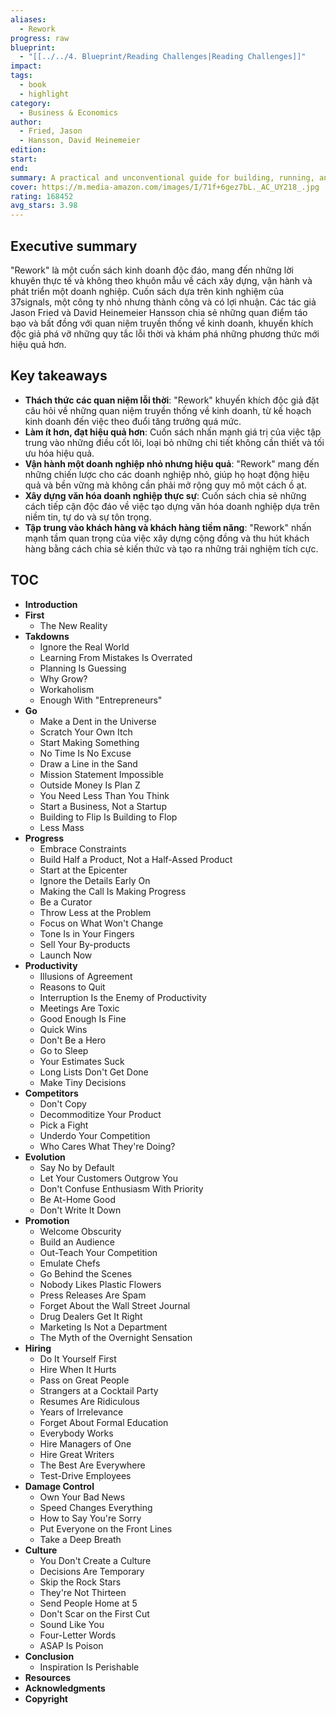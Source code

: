 ```yaml
---
aliases:
  - Rework
progress: raw
blueprint:
  - "[[../../4. Blueprint/Reading Challenges|Reading Challenges]]"
impact: 
tags:
  - book
  - highlight
category:
  - Business & Economics
author:
  - Fried, Jason
  - Hansson, David Heinemeier
edition: 
start: 
end: 
summary: A practical and unconventional guide for building, running, and growing a business, based on the experiences of 37signals, a small, profitable company.
cover: https://m.media-amazon.com/images/I/71f+6gez7bL._AC_UY218_.jpg
rating: 168452
avg_stars: 3.98
---
```



## Executive summary

"Rework" là một cuốn sách kinh doanh độc đáo, mang đến những lời khuyên thực tế và không theo khuôn mẫu về cách xây dựng, vận hành và phát triển một doanh nghiệp. Cuốn sách dựa trên kinh nghiệm của 37signals, một công ty nhỏ nhưng thành công và có lợi nhuận. Các tác giả Jason Fried và David Heinemeier Hansson chia sẻ những quan điểm táo bạo và bất đồng với quan niệm truyền thống về kinh doanh, khuyến khích độc giả phá vỡ những quy tắc lỗi thời và khám phá những phương thức mới hiệu quả hơn.

## Key takeaways

- **Thách thức các quan niệm lỗi thời**:  "Rework" khuyến khích độc giả đặt câu hỏi về những quan niệm truyền thống về kinh doanh, từ kế hoạch kinh doanh đến việc theo đuổi tăng trưởng quá mức.
- **Làm ít hơn, đạt hiệu quả hơn**:  Cuốn sách nhấn mạnh giá trị của việc tập trung vào những điều cốt lõi, loại bỏ những chi tiết không cần thiết và tối ưu hóa hiệu quả.
- **Vận hành một doanh nghiệp nhỏ nhưng hiệu quả**:  "Rework" mang đến những chiến lược cho các doanh nghiệp nhỏ, giúp họ hoạt động hiệu quả và bền vững mà không cần phải mở rộng quy mô một cách ồ ạt.
- **Xây dựng văn hóa doanh nghiệp thực sự**:  Cuốn sách chia sẻ những cách tiếp cận độc đáo về việc tạo dựng văn hóa doanh nghiệp dựa trên niềm tin, tự do và sự tôn trọng.
- **Tập trung vào khách hàng và khách hàng tiềm năng**:  "Rework" nhấn mạnh tầm quan trọng của việc xây dựng cộng đồng và thu hút khách hàng bằng cách chia sẻ kiến thức và tạo ra những trải nghiệm tích cực.

## TOC

- **Introduction**
- **First**
  - The New Reality
- **Takdowns**
  - Ignore the Real World
  - Learning From Mistakes Is Overrated
  - Planning Is Guessing
  - Why Grow?
  - Workaholism
  - Enough With "Entrepreneurs"
- **Go**
  - Make a Dent in the Universe
  - Scratch Your Own Itch
  - Start Making Something
  - No Time Is No Excuse
  - Draw a Line in the Sand
  - Mission Statement Impossible
  - Outside Money Is Plan Z
  - You Need Less Than You Think
  - Start a Business, Not a Startup
  - Building to Flip Is Building to Flop
  - Less Mass
- **Progress**
  - Embrace Constraints
  - Build Half a Product, Not a Half-Assed Product
  - Start at the Epicenter
  - Ignore the Details Early On
  - Making the Call Is Making Progress
  - Be a Curator
  - Throw Less at the Problem
  - Focus on What Won't Change
  - Tone Is in Your Fingers
  - Sell Your By-products
  - Launch Now
- **Productivity**
  - Illusions of Agreement
  - Reasons to Quit
  - Interruption Is the Enemy of Productivity
  - Meetings Are Toxic
  - Good Enough Is Fine
  - Quick Wins
  - Don't Be a Hero
  - Go to Sleep
  - Your Estimates Suck
  - Long Lists Don't Get Done
  - Make Tiny Decisions
- **Competitors**
  - Don't Copy
  - Decommoditize Your Product
  - Pick a Fight
  - Underdo Your Competition
  - Who Cares What They're Doing?
- **Evolution**
  - Say No by Default
  - Let Your Customers Outgrow You
  - Don't Confuse Enthusiasm With Priority
  - Be At-Home Good
  - Don't Write It Down
- **Promotion**
  - Welcome Obscurity
  - Build an Audience
  - Out-Teach Your Competition
  - Emulate Chefs
  - Go Behind the Scenes
  - Nobody Likes Plastic Flowers
  - Press Releases Are Spam
  - Forget About the Wall Street Journal
  - Drug Dealers Get It Right
  - Marketing Is Not a Department
  - The Myth of the Overnight Sensation
- **Hiring**
  - Do It Yourself First
  - Hire When It Hurts
  - Pass on Great People
  - Strangers at a Cocktail Party
  - Resumes Are Ridiculous
  - Years of Irrelevance
  - Forget About Formal Education
  - Everybody Works
  - Hire Managers of One
  - Hire Great Writers
  - The Best Are Everywhere
  - Test-Drive Employees
- **Damage Control**
  - Own Your Bad News
  - Speed Changes Everything
  - How to Say You're Sorry
  - Put Everyone on the Front Lines
  - Take a Deep Breath
- **Culture**
  - You Don't Create a Culture
  - Decisions Are Temporary
  - Skip the Rock Stars
  - They're Not Thirteen
  - Send People Home at 5
  - Don't Scar on the First Cut
  - Sound Like You
  - Four-Letter Words
  - ASAP Is Poison
- **Conclusion**
  - Inspiration Is Perishable
- **Resources**
- **Acknowledgments**
- **Copyright**
